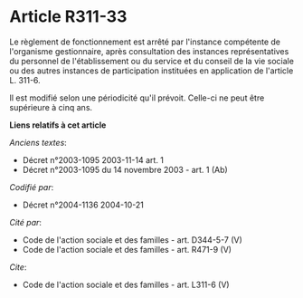 # Article R311-33

Le règlement de fonctionnement est arrêté par l'instance compétente de l'organisme gestionnaire, après consultation des
instances représentatives du personnel de l'établissement ou du service et du conseil de la vie sociale ou des autres
instances de participation instituées en application de l'article L. 311-6. 

Il est modifié selon une périodicité qu'il prévoit. Celle-ci ne peut être supérieure à cinq ans.

**Liens relatifs à cet article**

_Anciens textes_:

  - Décret n°2003-1095 2003-11-14 art. 1
  - Décret n°2003-1095 du 14 novembre 2003 - art. 1 (Ab)

_Codifié par_:

  - Décret n°2004-1136 2004-10-21

_Cité par_:

  - Code de l'action sociale et des familles - art. D344-5-7 (V)
  - Code de l'action sociale et des familles - art. R471-9 (V)

_Cite_:

  - Code de l'action sociale et des familles - art. L311-6 (V)
